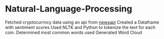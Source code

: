 # Natural-Language-Processing
Fetched cryptocurrncy data using an api from [newsapi](newsapi.org)
Created a Dataframe with sentiment scores
Used NLTK and Python to tokenize the text for each coin.
Determined most common words used
Generated Word Cloud
